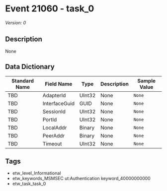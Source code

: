 # Event 21060 - task_0
###### Version: 0

## Description
None

## Data Dictionary
|Standard Name|Field Name|Type|Description|Sample Value|
|---|---|---|---|---|
|TBD|AdapterId|UInt32|None|`None`|
|TBD|InterfaceGuid|GUID|None|`None`|
|TBD|SessionId|UInt32|None|`None`|
|TBD|PortId|UInt32|None|`None`|
|TBD|LocalAddr|Binary|None|`None`|
|TBD|PeerAddr|Binary|None|`None`|
|TBD|Timeout|UInt32|None|`None`|

## Tags
* etw_level_Informational
* etw_keywords_MSMSEC ut:Authentication keyword_40000000000
* etw_task_task_0